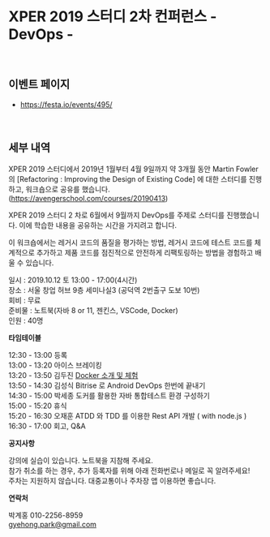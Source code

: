 # XPER 2019 스터디 2차 컨퍼런스 - DevOps -

<br/>

## 이벤트 페이지

- https://festa.io/events/495/



<br/>



## 세부 내역

XPER 2019 스터디에서 2019년 1월부터 4월 9일까지 약 3개월 동안 Martin Fowler의 [Refactoring : Improving the Design of Existing Code] 에 대한 스터디를 진행하고, 워크숍으로 공유를 했습니다. (https://avengerschool.com/courses/20190413)

XPER 2019 스터디 2 차로 6월에서 9월까지 DevOps를 주제로 스터디를 진행했습니다. 이에 학습한 내용을 공유하는 시간을 가지려고 합니다.

이 워크숍에서는 레거시 코드의 품질을 평가하는 방법, 레거시 코드에 테스트 코드를 체계적으로 추가하고 제품 코드를 점진적으로 안전하게 리팩토링하는 방법을 경험하고 배울 수 있습니다.

일시 : 2019.10.12 토 13:00 - 17:00(4시간)  
장소 : 서울 창업 허브 9층 세미나실3 (공덕역 2번출구 도보 10번)  
회비 : 무료  
준비물 : 노트북(자바 8 or 11, 젠킨스, VSCode, Docker)  
인원 : 40명  


**타임테이블**

12:30 - 13:00 등록  
13:00 - 13:20 아이스 브레이킹  
13:20 - 13:50 김두진 [Docker 소개 및 체험](https://github.com/doojin88/docker/blob/master/docs/docker.md)   
13:50 - 14:30 김성식 Bitrise 로 Android DevOps 한번에 끝내기  
14:30 - 15:00 박세종 도커를 활용한 자바 통합테스트 환경 구성하기  
15:00 - 15:20 휴식  
15:20 - 16:30 오재훈 ATDD 와 TDD 를 이용한 Rest API 개발 ( with node.js )  
16:30 - 17:00 회고, Q&A  


**공지사항**

강의에 실습이 있습니다. 노트북을 지참해 주세요.  
참가 취소를 하는 경우, 추가 등록자를 위해 아래 전화번로나 메일로 꼭 알려주세요!  
주차는 지원하지 않습니다. 대중교통이나 주차장 앱 이용하면 좋습니다.  


**연락처**

박계홍 010-2256-8959  
gyehong.park@gmail.com  

